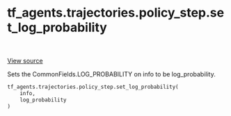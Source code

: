 <div itemscope itemtype="http://developers.google.com/ReferenceObject">
<meta itemprop="name" content="tf_agents.trajectories.policy_step.set_log_probability" />
<meta itemprop="path" content="Stable" />
</div>

# tf_agents.trajectories.policy_step.set_log_probability

<table class="tfo-notebook-buttons tfo-api" align="left">
</table>

<a target="_blank" href="https://github.com/tensorflow/agents/tree/master/tf_agents/trajectories/policy_step.py">View
source</a>

Sets the CommonFields.LOG_PROBABILITY on info to be log_probability.

``` python
tf_agents.trajectories.policy_step.set_log_probability(
    info,
    log_probability
)
```



<!-- Placeholder for "Used in" -->
